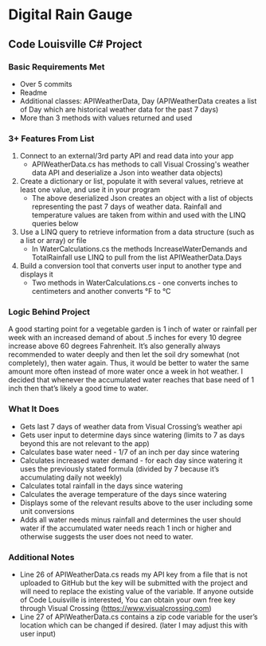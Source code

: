 ﻿# Digital Rain Gauge 

## Code Louisville C# Project 

### Basic Requirements Met 
- Over 5 commits
- Readme 
- Additional classes: APIWeatherData, Day (APIWeatherData creates a list of Day which are historical weather data for the past 7 days)
- More than 3 methods with values returned and used

### 3+ Features From List 
1. Connect to an external/3rd party API and read data into your app
    - APIWeatherData.cs has methods to call Visual Crossing's weather data API and deserialize a Json into weather data objects)
2. Create a dictionary or list, populate it with several values, retrieve at least one value, and use it in your program
    - The above deserialized Json creates an <APIWeatherData> object with a list of <Day> objects representing the past 7 days of weather data. Rainfall and temperature values are taken from within and used with the LINQ queries below
3. Use a LINQ query to retrieve information from a data structure (such as a list or array) or file
    - In WaterCalculations.cs the methods IncreaseWaterDemands and TotalRainfall use LINQ to pull from the list APIWeatherData.Days
4. Build a conversion tool that converts user input to another type and displays it
    - Two methods in WaterCalculations.cs - one converts inches to centimeters and another converts °F to °C

### Logic Behind Project
A good starting point for a vegetable garden is 1 inch of water or rainfall per week with an increased demand of about .5 inches for every 10 degree increase above 60 degrees Fahrenheit. It’s also generally always recommended to water deeply and then let the soil dry somewhat (not completely), then water again. Thus, it would be better to water the same amount more often instead of more water once a week in hot weather. I decided that whenever the accumulated water reaches that base need of 1 inch then that’s likely a good time to water.  

### What It Does
- Gets last 7 days of weather data from Visual Crossing’s weather api
- Gets user input to determine days since watering (limits to 7 as days beyond this are not relevant to the app)
- Calculates base water need - 1/7 of an inch per day since watering
- Calculates increased water demand - for each day since watering it uses the previously stated formula (divided by 7 because it’s accumulating daily not weekly) 
- Calculates total rainfall in the days since watering
- Calculates the average temperature of the days since watering
- Displays some of the relevant results above to the user including some unit conversions
- Adds all water needs minus rainfall and determines the user should water if the accumulated water needs reach 1 inch or higher and otherwise suggests the user does not need to water.

### Additional Notes
- Line 26 of APIWeatherData.cs reads my API key from a file that is not uploaded to GitHub but the key will be submitted with the project and will need to replace the existing value of the variable. If anyone outside of Code Louisville is interested, You can obtain your own free key through Visual Crossing (https://www.visualcrossing.com)
- Line 27 of APIWeatherData.cs contains a zip code variable for the user’s location which can be changed if desired. (later I may adjust this with user input)